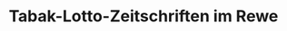 ---
title: "Tabak-Lotto-Zeitschriften im Rewe"
url: /vechelde/tabak-lotto-zeitschriften-im-rewe/
shop: Kiosk
---